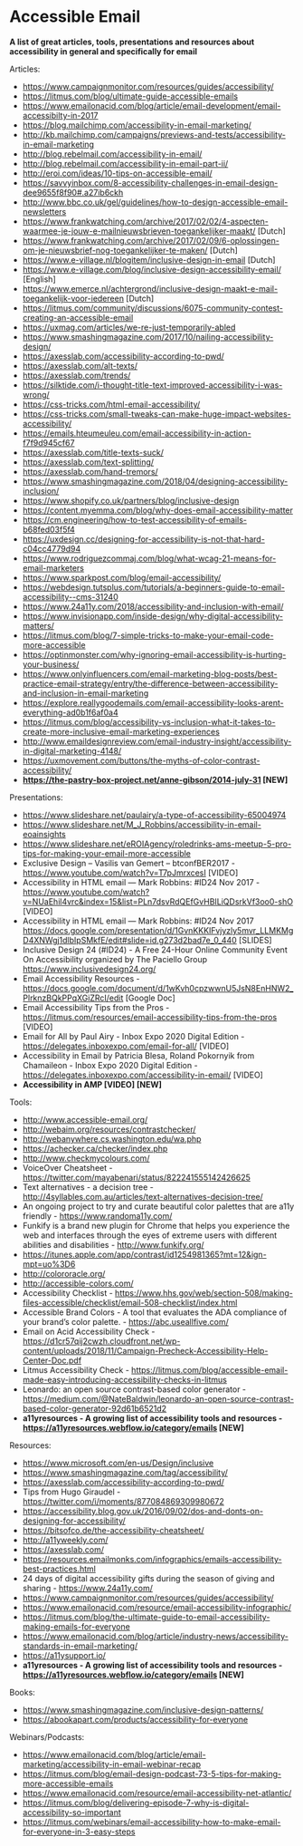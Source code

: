 # Accessible Email
**A list of great articles, tools, presentations and resources about accessibility in general and specifically for email**

Articles:
* https://www.campaignmonitor.com/resources/guides/accessibility/
* https://litmus.com/blog/ultimate-guide-accessible-emails
* https://www.emailonacid.com/blog/article/email-development/email-accessibilty-in-2017
* https://blog.mailchimp.com/accessibility-in-email-marketing/
* http://kb.mailchimp.com/campaigns/previews-and-tests/accessibility-in-email-marketing
* http://blog.rebelmail.com/accessibility-in-email/
* http://blog.rebelmail.com/accessibility-in-email-part-ii/
* http://eroi.com/ideas/10-tips-on-accessible-email/
* https://savvyinbox.com/8-accessibility-challenges-in-email-design-dee9655f8f90#.a27ib6ckh
* http://www.bbc.co.uk/gel/guidelines/how-to-design-accessible-email-newsletters
* https://www.frankwatching.com/archive/2017/02/02/4-aspecten-waarmee-je-jouw-e-mailnieuwsbrieven-toegankelijker-maakt/ [Dutch]
* https://www.frankwatching.com/archive/2017/02/09/6-oplossingen-om-je-nieuwsbrief-nog-toegankelijker-te-maken/ [Dutch]
* https://www.e-village.nl/blogitem/inclusive-design-in-email [Dutch]
* https://www.e-village.com/blog/inclusive-design-accessibility-email/ [English]
* https://www.emerce.nl/achtergrond/inclusive-design-maakt-e-mail-toegankelijk-voor-iedereen [Dutch]
* https://litmus.com/community/discussions/6075-community-contest-creating-an-accessible-email
* https://uxmag.com/articles/we-re-just-temporarily-abled
* https://www.smashingmagazine.com/2017/10/nailing-accessibility-design/
* https://axesslab.com/accessibility-according-to-pwd/
* https://axesslab.com/alt-texts/
* https://axesslab.com/trends/
* https://silktide.com/i-thought-title-text-improved-accessibility-i-was-wrong/
* https://css-tricks.com/html-email-accessibility/
* https://css-tricks.com/small-tweaks-can-make-huge-impact-websites-accessibility/
* https://emails.hteumeuleu.com/email-accessibility-in-action-f7f9d945cf67
* https://axesslab.com/title-texts-suck/
* https://axesslab.com/text-splitting/
* https://axesslab.com/hand-tremors/
* https://www.smashingmagazine.com/2018/04/designing-accessibility-inclusion/
* https://www.shopify.co.uk/partners/blog/inclusive-design
* https://content.myemma.com/blog/why-does-email-accessibility-matter
* https://cm.engineering/how-to-test-accessibility-of-emails-b68fed03f5f4
* https://uxdesign.cc/designing-for-accessibility-is-not-that-hard-c04cc4779d94
* https://www.rodriguezcommaj.com/blog/what-wcag-21-means-for-email-marketers
* https://www.sparkpost.com/blog/email-accessibility/
* https://webdesign.tutsplus.com/tutorials/a-beginners-guide-to-email-accessibility--cms-31240
* https://www.24a11y.com/2018/accessibility-and-inclusion-with-email/
* https://www.invisionapp.com/inside-design/why-digital-accessibility-matters/
* https://litmus.com/blog/7-simple-tricks-to-make-your-email-code-more-accessible
* https://optinmonster.com/why-ignoring-email-accessibility-is-hurting-your-business/
* https://www.onlyinfluencers.com/email-marketing-blog-posts/best-practice-email-strategy/entry/the-difference-between-accessibility-and-inclusion-in-email-marketing
* https://explore.reallygoodemails.com/email-accessibility-looks-arent-everything-ad0b1f6af0a4
* https://litmus.com/blog/accessibility-vs-inclusion-what-it-takes-to-create-more-inclusive-email-marketing-experiences
* http://www.emaildesignreview.com/email-industry-insight/accessibility-in-digital-marketing-4148/
* https://uxmovement.com/buttons/the-myths-of-color-contrast-accessibility/
* **https://the-pastry-box-project.net/anne-gibson/2014-july-31 [NEW]**

Presentations:
* https://www.slideshare.net/paulairy/a-type-of-accessibility-65004974
* https://www.slideshare.net/M_J_Robbins/accessibility-in-email-eoainsights
* https://www.slideshare.net/eROIAgency/roledrinks-ams-meetup-5-pro-tips-for-making-your-email-more-accessible
* Exclusive Design – Vasilis van Gemert – btconfBER2017 - https://www.youtube.com/watch?v=T7pJmrxcesI [VIDEO]
* Accessibility in HTML email — Mark Robbins: #ID24 Nov 2017 - https://www.youtube.com/watch?v=NUaEhil4vrc&index=15&list=PLn7dsvRdQEfGvHBILiQDsrkVf3oo0-shO [VIDEO]
* Accessibility in HTML email — Mark Robbins: #ID24 Nov 2017 https://docs.google.com/presentation/d/1GvnKKKIFvjyzly5mvr_LLMKMgD4XNWgj1dlbIpSMkfE/edit#slide=id.g273d2bad7e_0_440 [SLIDES]
* Inclusive Design 24 (#ID24) - A Free 24-Hour Online Community Event On Accessibility organized by The Paciello Group https://www.inclusivedesign24.org/
* Email Accessibility Resources - https://docs.google.com/document/d/1wKvh0cpzwwnU5JsN8EnHNW2_PlrknzBQkPPqXGiZRcI/edit [Google Doc]
* Email Accessibility Tips from the Pros - https://litmus.com/resources/email-accessibility-tips-from-the-pros [VIDEO]
* Email for All by Paul Airy - Inbox Expo 2020 Digital Edition - https://delegates.inboxexpo.com/email-for-all/ [VIDEO]
* Accessibility in Email by Patricia Blesa, Roland Pokornyik from Chamaileon - Inbox Expo 2020 Digital Edition - https://delegates.inboxexpo.com/accessibility-in-email/ [VIDEO]
* **Accessibility in AMP [VIDEO] [NEW]**

Tools:
* http://www.accessible-email.org/
* http://webaim.org/resources/contrastchecker/
* http://webanywhere.cs.washington.edu/wa.php
* https://achecker.ca/checker/index.php
* http://www.checkmycolours.com/
* VoiceOver Cheatsheet - https://twitter.com/mayabenari/status/822241555142426625
* Text alternatives - a decision tree - http://4syllables.com.au/articles/text-alternatives-decision-tree/
* An ongoing project to try and curate beautiful color palettes that are a11y friendly - https://www.randoma11y.com/
* Funkify is a brand new plugin for Chrome that helps you experience the web and interfaces through the eyes of extreme users with different abilities and disabilities - http://www.funkify.org/
* https://itunes.apple.com/app/contrast/id1254981365?mt=12&ign-mpt=uo%3D6
* http://colororacle.org/
* http://accessible-colors.com/
* Accessibility Checklist - https://www.hhs.gov/web/section-508/making-files-accessible/checklist/email-508-checklist/index.html
* Accessible Brand Colors - A tool that evaluates the ADA compliance of your brand’s color palette. - https://abc.useallfive.com/
* Email on Acid Accessibility Check - https://d1cr57qij2cwzh.cloudfront.net/wp-content/uploads/2018/11/Campaign-Precheck-Accessibility-Help-Center-Doc.pdf
* Litmus Accessibility Check - https://litmus.com/blog/accessible-email-made-easy-introducing-accessibility-checks-in-litmus
* Leonardo: an open source contrast-based color generator - https://medium.com/@NateBaldwin/leonardo-an-open-source-contrast-based-color-generator-92d61b6521d2
* **a11yresources - A growing list of accessibility tools and resources - https://a11yresources.webflow.io/category/emails [NEW]**


Resources:
* https://www.microsoft.com/en-us/Design/inclusive
* https://www.smashingmagazine.com/tag/accessibility/
* https://axesslab.com/accessibility-according-to-pwd/
* Tips from Hugo Giraudel - https://twitter.com/i/moments/877084869309980672
* https://accessibility.blog.gov.uk/2016/09/02/dos-and-donts-on-designing-for-accessibility/
* https://bitsofco.de/the-accessibility-cheatsheet/
* http://a11yweekly.com/
* https://axesslab.com/ 
* https://resources.emailmonks.com/infographics/emails-accessibility-best-practices.html
* 24 days of digital accessibility gifts during the season of giving and sharing - https://www.24a11y.com/
* https://www.campaignmonitor.com/resources/guides/accessibility/
* https://www.emailonacid.com/resource/email-accessibility-infographic/
* https://litmus.com/blog/the-ultimate-guide-to-email-accessibility-making-emails-for-everyone
* https://www.emailonacid.com/blog/article/industry-news/accessibility-standards-in-email-marketing/
* https://a11ysupport.io/
* **a11yresources - A growing list of accessibility tools and resources - https://a11yresources.webflow.io/category/emails [NEW]**

Books:
* https://www.smashingmagazine.com/inclusive-design-patterns/
* https://abookapart.com/products/accessibility-for-everyone

Webinars/Podcasts:
* https://www.emailonacid.com/blog/article/email-marketing/accessibility-in-email-webinar-recap
* https://litmus.com/blog/email-design-podcast-73-5-tips-for-making-more-accessible-emails
* https://www.emailonacid.com/resource/email-accessibility-net-atlantic/
* https://litmus.com/blog/delivering-episode-7-why-is-digital-accessibility-so-important
* https://litmus.com/webinars/email-accessibility-how-to-make-email-for-everyone-in-3-easy-steps

